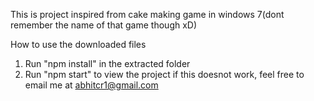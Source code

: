 This is project inspired from cake making game in windows 7(dont remember the name of that game though xD)

How to use the downloaded files

1) Run "npm install" in the extracted folder
2) Run "npm start" to view the project
if this doesnot work, feel free to email me at abhitcr1@gmail.com